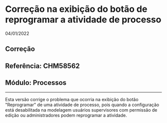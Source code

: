 # Correção na exibição do botão de reprogramar a atividade de processo
04/01/2022
## Correção
## Referência: CHM58562
## Módulo: Processos
***

Esta versão corrige o problema que ocorria na exibição do botão "Reprogramar" de uma atividade de processo, pois quando a configuração está desabilitada na modelagem usuários supervisores com permissão de edição ou administradores podem reprogramar a atividade.